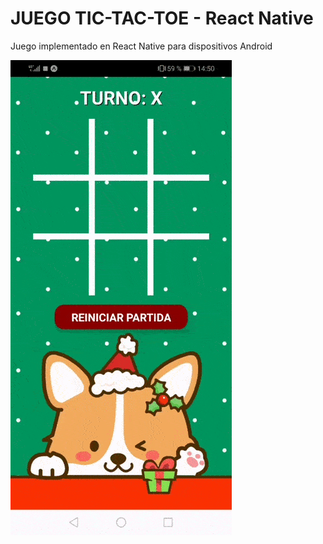 # JUEGO TIC-TAC-TOE - React Native

Juego implementado en React Native para dispositivos Android

![gifJuego](https://raw.githubusercontent.com/mcmacarena/tic-tac-toe/master/assets/gifJuego.gif)
